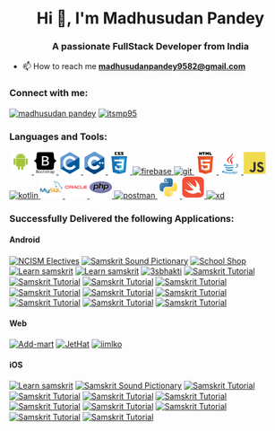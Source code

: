 <h1 align="center">Hi 👋, I'm Madhusudan Pandey</h1>
<h3 align="center">A passionate FullStack Developer from India</h3>

- 📫 How to reach me **madhusudanpandey9582@gmail.com**

<h3 align="left">Connect with me:</h3>
<p align="left">
<a href="https://in.linkedin.com/in/madhusudan-pandey-61610a198" target="_blank"><img align="center" src="https://raw.githubusercontent.com/rahuldkjain/github-profile-readme-generator/master/src/images/icons/Social/linked-in-alt.svg" alt="madhusudan pandey" height="30" width="40" /></a>
<a href="https://stackoverflow.com/users/12028777/itsmp95" target="_blank"><img align="center" src="https://raw.githubusercontent.com/rahuldkjain/github-profile-readme-generator/master/src/images/icons/Social/stack-overflow.svg" alt="itsmp95" height="30" width="40" /></a>
</p>

<h3 align="left">Languages and Tools:</h3>
<p align="left"> <a href="https://developer.android.com" target="_blank"> <img src="https://raw.githubusercontent.com/devicons/devicon/master/icons/android/android-original-wordmark.svg" alt="android" width="40" height="40"/> </a> <a href="https://getbootstrap.com" target="_blank"> <img src="https://raw.githubusercontent.com/devicons/devicon/master/icons/bootstrap/bootstrap-plain-wordmark.svg" alt="bootstrap" width="40" height="40"/> </a> <a href="https://www.cprogramming.com/" target="_blank"> <img src="https://raw.githubusercontent.com/devicons/devicon/master/icons/c/c-original.svg" alt="c" width="40" height="40"/> </a> <a href="https://www.w3schools.com/cpp/" target="_blank"> <img src="https://raw.githubusercontent.com/devicons/devicon/master/icons/cplusplus/cplusplus-original.svg" alt="cplusplus" width="40" height="40"/> </a> <a href="https://www.w3schools.com/css/" target="_blank"> <img src="https://raw.githubusercontent.com/devicons/devicon/master/icons/css3/css3-original-wordmark.svg" alt="css3" width="40" height="40"/> </a> <a href="https://firebase.google.com/" target="_blank"> <img src="https://www.vectorlogo.zone/logos/firebase/firebase-icon.svg" alt="firebase" width="40" height="40"/> </a> <a href="https://git-scm.com/" target="_blank"> <img src="https://www.vectorlogo.zone/logos/git-scm/git-scm-icon.svg" alt="git" width="40" height="40"/> </a> <a href="https://www.w3.org/html/" target="_blank"> <img src="https://raw.githubusercontent.com/devicons/devicon/master/icons/html5/html5-original-wordmark.svg" alt="html5" width="40" height="40"/> </a> <a href="https://www.java.com" target="_blank"> <img src="https://raw.githubusercontent.com/devicons/devicon/master/icons/java/java-original.svg" alt="java" width="40" height="40"/> </a> <a href="https://developer.mozilla.org/en-US/docs/Web/JavaScript" target="_blank"> <img src="https://raw.githubusercontent.com/devicons/devicon/master/icons/javascript/javascript-original.svg" alt="javascript" width="40" height="40"/> </a> <a href="https://kotlinlang.org" target="_blank"> <img src="https://www.vectorlogo.zone/logos/kotlinlang/kotlinlang-icon.svg" alt="kotlin" width="40" height="40"/> </a> <a href="https://www.mysql.com/" target="_blank"> <img src="https://raw.githubusercontent.com/devicons/devicon/master/icons/mysql/mysql-original-wordmark.svg" alt="mysql" width="40" height="40"/> </a> <a href="https://www.oracle.com/" target="_blank"> <img src="https://raw.githubusercontent.com/devicons/devicon/master/icons/oracle/oracle-original.svg" alt="oracle" width="40" height="40"/> </a> <a href="https://www.php.net" target="_blank"> <img src="https://raw.githubusercontent.com/devicons/devicon/master/icons/php/php-original.svg" alt="php" width="40" height="40"/> </a> <a href="https://postman.com" target="_blank"> <img src="https://www.vectorlogo.zone/logos/getpostman/getpostman-icon.svg" alt="postman" width="40" height="40"/> </a> <a href="https://www.python.org" target="_blank"> <img src="https://raw.githubusercontent.com/devicons/devicon/master/icons/python/python-original.svg" alt="python" width="40" height="40"/> </a> <a href="https://developer.apple.com/swift/" target="_blank"> <img src="https://raw.githubusercontent.com/devicons/devicon/master/icons/swift/swift-original.svg" alt="swift" width="40" height="40"/> </a> <a href="https://www.adobe.com/products/xd.html" target="_blank"> <img src="https://cdn.worldvectorlogo.com/logos/adobe-xd.svg" alt="xd" width="40" height="40"/> </a> </p
<br/>
<h3 align="left">Successfully Delivered the following Applications:</h3>
<h4 align="left">Android</h4>
<p align="left">
<a href="https://play.google.com/store/apps/details?id=in.jethat.ncism_electives" target="_blank"><img align="center" src="https://ncismelectives.org/images/logo.png" alt="NCISM Electives" height="30" width="40" /></a>
<a href="https://play.google.com/store/apps/details?id=com.vik.childdictionary" target="_blank"><img align="center" src="https://play-lh.googleusercontent.com/kNO_bHIKDTHObRUYuSP51_dElNCT25y_ATJtS-9IFQqia4nM-W3GIvID8GUuGcY40lk=w240-h480-rw" alt="Samskrit Sound Pictionary" height="30" width="40" /></a>
<a href="https://play.google.com/store/apps/details?id=com.schoolshopin" target="_blank"><img align="center" src="https://play-lh.googleusercontent.com/7y3sFfSxJFvg3wCHLA47-7hyjej8YwFQGuX4AqyKtQ7j-5Ea_Da6QmWGi9yliK9HT8o=w240-h480-rw" alt="School Shop" height="30" width="40" /></a>
<a href="https://play.google.com/store/apps/details?id=online.learnsamskrit.e_learning" target="_blank"><img align="center" src="https://www.learnsamskrit.online/assets/images/logo.png" alt="Learn samskrit" height="30" width="40" /></a>
<a href="https://play.google.com/store/apps/details?id=com.spfclass.aptech.samskrit" target="_blank"><img align="center" src="https://play-lh.googleusercontent.com/JfIxl7Zb6YTyEQNtXziPdnRx1sBpKhtuHTSiC5r1EoOsif4Z_ZcNQ5-sVOCOwPWOdIu5=w240-h480-rw" alt="Learn samskrit" height="30" width="40" /></a>
<a href="https://play.google.com/store/apps/details?id=in.threesstudio.bhakti" target="_blank"><img align="center" src="https://play-lh.googleusercontent.com/BEgPlhp-OpIcx30KAd4OJKuu15rbZiqngdvsq7QQfLWd4hERHjx61RvGgPSNjFRJPvNt=w240-h480-rw" alt="3sbhakti" height="30" width="40" /></a>
 <a href="https://play.google.com/store/apps/details?id=in.sssstudio.a3skidstv&hl=en&gl=US" target="_blank"><img align="center" src="https://play-lh.googleusercontent.com/ac-pOOIwfEuNakw6IQ0QFt9rHXHhapn_bCH3ryLJYoaOG2bVhy6--QJulHiWeLK0tA=w240-h480-rw" alt="Samskrit Tutorial" height="30" width="40" /></a>
<a href="https://play.google.com/store/apps/details?id=in.samskrittutorial.samskrittutorialclassviii" target="_blank"><img align="center" src="https://play-lh.googleusercontent.com/UPMvSpOjXER3FMNIbNAG0BwSMFCZEdRF8NC1hij7LRyH0-QyLJg_aS6pXgJDS-ykcCY6=w240-h480-rw" alt="Samskrit Tutorial" height="30" width="40" /></a>
 <a href="https://play.google.com/store/apps/details?id=in.samskrittutorial.class1samskrittutorial" target="_blank"><img align="center" src="https://play-lh.googleusercontent.com/GUvDTwUo0_-EFSUxUtZHdBUW7-31K4TmvP9BLIa2lPdm2p0bGNVAnWp0k32309R5nCA=w240-h480-rw" alt="Samskrit Tutorial" height="30" width="40" /></a>
<a href="https://play.google.com/store/apps/details?id=in.samskrittutorial.samskrittutorialclassix" target="_blank"><img align="center" src="https://play-lh.googleusercontent.com/XHgTHtYj7UZuHXSlDITGhKP7qJjWyCWctB10BFpcaYlOQ_sppyxCkk9uVZe8sqJNaTE=w240-h480-rw" alt="Samskrit Tutorial" height="30" width="40" /></a>
<a href="https://play.google.com/store/apps/details?id=in.samskrittutorial.samskrittutorialclassvi" target="_blank"><img align="center" src="https://play-lh.googleusercontent.com/wy8JdUh4neahiijEdeio7rKwLpLqxvHrMeH0LH1tKOCMQx03rOFPmPXqP_rj1lms48eU=w240-h480-rw" alt="Samskrit Tutorial" height="30" width="40" /></a>
<a href="https://play.google.com/store/apps/details?id=in.samskrittutorial.samskrittutorialclassx" target="_blank"><img align="center" src="https://play-lh.googleusercontent.com/nlJPU7t4Kd_NuBWWW8FFMdR7Rep6Qq9w9NwIJv84mb74KuQU_aNHR0L8_RlqzhTXUOQ=w240-h480-rw" alt="Samskrit Tutorial" height="30" width="40" /></a>
<a href="https://play.google.com/store/apps/details?id=in.samskrittutorial.class2samskrittutorial" target="_blank"><img align="center" src="https://play-lh.googleusercontent.com/MXb127Ccyuj9mUotGdbWwwXV5dzbYX9ugndInrAVWJomjrhOXaBbUi9pwKoaHsnzWA=w240-h480-rw" alt="Samskrit Tutorial" height="30" width="40" /></a>
<a href="https://play.google.com/store/apps/details?id=in.samskrittutorial.class3samskrittutorial" target="_blank"><img align="center" src="https://play-lh.googleusercontent.com/EKUZZ2fc-ZU_vgRgUZdMHVuPwGXnAkSLP4DBSS9a4GL414JdWirD1jwywg-CghAbBGcQ=w240-h480-rw" alt="Samskrit Tutorial" height="30" width="40" /></a>
<a href="https://play.google.com/store/apps/details?id=in.samskrittutorial.class4samskrittutorial" target="_blank"><img align="center" src="https://play-lh.googleusercontent.com/WUbdgqPu1rBYlR_S-91D4GQS4YxOVn-Zq5L8UC72pHJ1_Pj0Nn9e4QIA8BkUxCOkxA=w240-h480-rw" alt="Samskrit Tutorial" height="30" width="40" /></a>
<a href="https://play.google.com/store/apps/details?id=in.samskrittutorial.class5samskrittutorial" target="_blank"><img align="center" src="https://play-lh.googleusercontent.com/AwrcYY5fLP_slHJadRGVrMsA_kGlyVbAZDPEcrlu-gbZgU7KTaYF3sBSW5YBdtmeEA=w240-h480-rw" alt="Samskrit Tutorial" height="30" width="40" /></a>
</p>
<h4 align="left">Web</h4>
<p align="left">
<a href="https://add-mart.com/" target="_blank"><img align="center" src="https://add-mart.com/assets/img/logo.png" alt="Add-mart" height="30" width="40" /></a>
 <a href="https://jethat.in/" target="_blank"><img align="center" src="https://jethat.in/assets/img/logo2.png" alt="JetHat" height="30" width="40" /></a>
<a href="https://www.iimlipmx2024.in/" target="_blank"><img align="center" src="https://www.iimlipmx2024.in/images/logo_1.png" alt="iimlko" height="30" width="40" /></a>
</p>
<h4 align="left">iOS</h4>
<p align="left">
<a href="https://apps.apple.com/in/app/learn-samskrit/id1560308251" target="_blank"><img align="center" src="https://www.learnsamskrit.online/assets/images/logo.png" alt="Learn samskrit" height="30" width="40" /></a>
<a href="https://apps.apple.com/in/app/samskrit-sound-pictionary/id1605742714" target="_blank"><img align="center" src="https://play-lh.googleusercontent.com/kNO_bHIKDTHObRUYuSP51_dElNCT25y_ATJtS-9IFQqia4nM-W3GIvID8GUuGcY40lk=w240-h480-rw" alt="Samskrit Sound Pictionary" height="30" width="40" /></a>
<a href="https://apps.apple.com/in/app/class-5-samskrit-tutorial/id1605911315" target="_blank"><img align="center" src="https://play-lh.googleusercontent.com/AwrcYY5fLP_slHJadRGVrMsA_kGlyVbAZDPEcrlu-gbZgU7KTaYF3sBSW5YBdtmeEA=w240-h480-rw" alt="Samskrit Tutorial" height="30" width="40" /></a>
<a href="https://apps.apple.com/in/app/class-3-samskrit-tutorial/id1598846427" target="_blank"><img align="center" src="https://play-lh.googleusercontent.com/EKUZZ2fc-ZU_vgRgUZdMHVuPwGXnAkSLP4DBSS9a4GL414JdWirD1jwywg-CghAbBGcQ=w240-h480-rw" alt="Samskrit Tutorial" height="30" width="40" /></a>
<a href="https://apps.apple.com/in/app/class-2-samskrit-tutorial/id1598497819" target="_blank"><img align="center" src="https://play-lh.googleusercontent.com/MXb127Ccyuj9mUotGdbWwwXV5dzbYX9ugndInrAVWJomjrhOXaBbUi9pwKoaHsnzWA=w240-h480-rw" alt="Samskrit Tutorial" height="30" width="40" /></a>
<a href="https://apps.apple.com/in/app/class-1-samskrit-tutorial/id1597423943" target="_blank"><img align="center" src="https://is2-ssl.mzstatic.com/image/thumb/Purple116/v4/f2/d8/28/f2d8280a-e14b-c40a-8538-dd9e910382c2/AppIcon-1x_U007emarketing-0-7-85-220.jpeg/246x0w.webp" alt="Samskrit Tutorial" height="30" width="40" /></a>
<a href="https://apps.apple.com/in/app/class-10-samskrit-tutorial/id1593153984" target="_blank"><img align="center" src="https://play-lh.googleusercontent.com/nlJPU7t4Kd_NuBWWW8FFMdR7Rep6Qq9w9NwIJv84mb74KuQU_aNHR0L8_RlqzhTXUOQ=w240-h480-rw" alt="Samskrit Tutorial" height="30" width="40" /></a>
<a href="https://apps.apple.com/in/app/class-6-samskrit-tutorial/id1591600857" target="_blank"><img align="center" src="https://play-lh.googleusercontent.com/wy8JdUh4neahiijEdeio7rKwLpLqxvHrMeH0LH1tKOCMQx03rOFPmPXqP_rj1lms48eU=w240-h480-rw" alt="Samskrit Tutorial" height="30" width="40" /></a>
<a href="https://apps.apple.com/in/app/class-7-samskrit-tutorial/id1592054535" target="_blank"><img align="center" src="https://is4-ssl.mzstatic.com/image/thumb/Purple116/v4/c3/72/92/c37292a1-e9a0-e5f4-d4da-98c1445f8812/AppIcon-1x_U007emarketing-0-7-85-220.jpeg/246x0w.webp" alt="Samskrit Tutorial" height="30" width="40" /></a>
<a href="https://apps.apple.com/in/app/class-8-samskrit-tutorial/id1592953545" target="_blank"><img align="center" src="https://play-lh.googleusercontent.com/UPMvSpOjXER3FMNIbNAG0BwSMFCZEdRF8NC1hij7LRyH0-QyLJg_aS6pXgJDS-ykcCY6=w240-h480-rw" alt="Samskrit Tutorial" height="30" width="40" /></a>
<a href="https://apps.apple.com/in/app/class-9-samskrit-tutorial/id1593151256" target="_blank"><img align="center" src="https://play-lh.googleusercontent.com/XHgTHtYj7UZuHXSlDITGhKP7qJjWyCWctB10BFpcaYlOQ_sppyxCkk9uVZe8sqJNaTE=w240-h480-rw" alt="Samskrit Tutorial" height="30" width="40" /></a>

</p>
